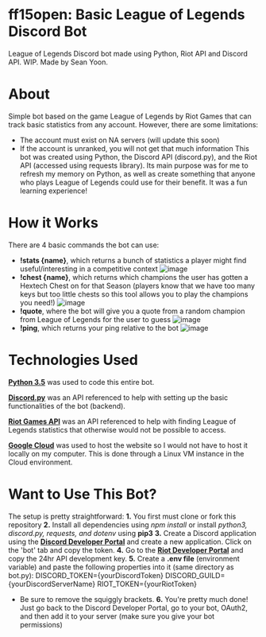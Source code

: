 # ff15open: Basic League of Legends Discord Bot 
League of Legends Discord bot made using Python, Riot API and Discord API. WIP. Made by Sean Yoon.

# About
Simple bot based on the game League of Legends by Riot Games that can track basic statistics from any account. However, there are some limitations:
- The account must exist on NA servers (will update this soon)
- If the account is unranked, you will not get that much information
This bot was created using Python, the Discord API (discord.py), and the Riot API (accessed using requests library). Its main purpose was for me to refresh my memory on Python, as well as create something that anyone who plays League of Legends could use for their benefit. It was a fun learning experience!

# How it Works
There are 4 basic commands the bot can use:
- **!stats {name}**, which returns a bunch of statistics a player might find useful/interesting in a competitive context
![image](https://user-images.githubusercontent.com/92048016/167331357-73bbf095-67c9-4aad-a6f0-3710a283f5a0.png)
- **!chest {name}**, which returns which champions the user has gotten a Hextech Chest on for that Season (players know that we have too many keys but too little chests so this tool allows you to play the champions you need!)
![image](https://user-images.githubusercontent.com/92048016/167331519-4dda6b2c-681d-4c1f-88f1-2ef0a7729248.png)
- **!quote**, where the bot will give you a quote from a random champion from League of Legends for the user to guess
![image](https://user-images.githubusercontent.com/92048016/167333393-a2018fbb-bcbf-4a12-8043-fc91f5e90217.png)
- **!ping**, which returns your ping relative to the bot
![image](https://user-images.githubusercontent.com/92048016/167333407-4bd802f9-278d-4c16-806e-af13c6eb82ea.png)

# Technologies Used
[**Python 3.5**](https://www.python.org/downloads/release/python-350/) was used to code this entire bot.

[**Discord.py**](https://discordpy.readthedocs.io/en/stable/) was an API referenced to help with setting up the basic functionalities of the bot (backend).

[**Riot Games API**](https://developer.riotgames.com/) was an API referenced to help with finding League of Legends statistics that otherwise would not be possible to access.

[**Google Cloud**](https://cloud.google.com/) was used to host the website so I would not have to host it locally on my computer. This is done through a Linux VM instance in the Cloud environment.

# Want to Use This Bot?
The setup is pretty straightforward:
**1.** You first must clone or fork this repository
**2.** Install all dependencies using *npm install* or install *python3, discord.py, requests, and dotenv* using **pip3**
**3.** Create a Discord application using the [**Discord Developer Portal**](https://discord.com/developers/docs/intro) and create a new application. Click on the 'bot' tab and copy the token.
**4.** Go to the [**Riot Developer Portal**](https://developer.riotgames.com/) and copy the 24hr API development key.
**5.** Create a **.env file** (environment variable) and paste the following properties into it (same directory as bot.py):
DISCORD_TOKEN={yourDiscordToken}
DISCORD_GUILD={yourDiscordServerName}
RIOT_TOKEN={yourRiotToken}
  - Be sure to remove the squiggly brackets.
**6.** You're pretty much done! Just go back to the Discord Developer Portal, go to your bot, OAuth2, and then add it to your server (make sure you give your bot permissions)

